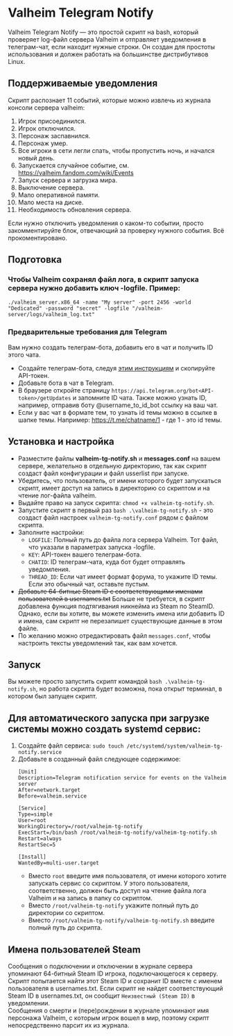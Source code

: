 # Valheim Telegram Notify

Valheim Telegram Notify — это простой скрипт на bash, который проверяет log-файл сервера Valheim и отправляет уведомления в телеграм-чат, если находит нужные строки. Он создан для простоты использования и должен работать на большинстве дистрибутивов Linux.

## Поддерживаемые уведомления
Скрипт распознает 11 событий, которые можно извлечь из журнала консоли сервера valheim:
1. Игрок присоединился.
2. Игрок отключился.
3. Персонаж заспавнился.
4. Персонаж умер.
5. Все игроки в сети легли спать, чтобы пропустить ночь, и начался новый день.
6. Запускается случайное событие, см. https://valheim.fandom.com/wiki/Events
7. Запуск сервера и загрузка мира.
8. Выключение сервера.
9. Мало оперативной памяти.
10. Мало места на диске.
11. Необходимость обновления сервера.

Если нужно отключить уведомления о каком-то событии, просто закомментируйте блок, отвечающий за проверку нужного события. Всё прокоментировано.  

## Подготовка
### Чтобы Valheim сохранял файл лога, в скрипт запуска сервера нужно добавить ключ -logfile. Пример:  
`./valheim_server.x86_64 -name "My server" -port 2456 -world "Dedicated" -password "secret" -logfile "/valheim-server/logs/valheim_log.txt"`  

### Предварительные требования для Telegram
Вам нужно создать телеграм-бота, добавить его в чат и получить ID этого чата.  
- Создайте телеграм-бота, следуя [этим инструкциям](https://core.telegram.org/bots#6-botfather) и скопируйте API-токен.  
- Добавьте бота в чат в Telegram.  
- В браузере откройте страницу ``https://api.telegram.org/bot<API-token>/getUpdates`` и запомните ID чата. Также можно узнать ID, например, отправив боту @username_to_id_bot ссылку на ваш чат.  
- Если у вас чат в формате тем, то узнать id темы можно в ссылке в шапке темы. Например: https://t.me/chatname/1   - где 1 - это id темы.  

## Установка и настройка
- Разместите файлы **valheim-tg-notify.sh** и **messages.conf** на вашем сервере, желательно в отдельную директорию, так как скрипт создаст файл конфигурации и файл usserlist при запуске.  
- Убедитесь, что пользователь, от имени которого будет запускаться скрипт, имеет доступ на запись в директорию со скриптом и на чтение лог-файла valheim.  
- Выдайте право на запуск скрипта: `chmod +x valheim-tg-notify.sh`.  
- Запустите скрипт в первый раз `bash .\valheim-tg-notify.sh` - это создаст файл настроек `valheim-tg-notify.conf` рядом с файлом скрипта.  
- Заполните настройки:  
  - `LOGFILE`: Полный путь до файла лога сервера Valheim. Тот файл, что указали в параметрах запуска -logfile.  
  - `KEY`: API-токен вашего телеграм-бота.  
  - `CHATID`: ID телеграм-чата, куда бот будет отправлять уведомления.  
  - `THREAD_ID`: Если чат имеет формат форума, то укажите ID темы. Если это обычный чат, оставьте пустым.  
- ~~Добавьте 64-битные Steam ID с соответствующими именами пользователей в usernames.txt~~ Больше не требуется, в скрипт добавлена функция подтягивания никнейма из Steam по SteamID. Однако, если вы хотите, вы можете изменить имена или добавить ID и имена, сам скрипт не перезапишет существующие данные в этом файле.
- По желанию можно отредактировать файл `messages.conf`, чтобы настроить тексты уведомлений так, как вам хочется.

## Запуск
Вы можете просто запустить скрипт командой ``bash .\valheim-tg-notify.sh``, но работа скрипта будет возможна, пока открыт терминал, в котором был запущен скрипт.  

## Для автоматического запуска при загрузке системы можно создать systemd сервис:
   1. Создайте файл сервиса: `sudo touch /etc/systemd/system/valheim-tg-notify.service`  
   2. Добавьте в созданный файл следующее содержимое:
      ```
      [Unit]
      Description=Telegram notification service for events on the Valheim server
      After=network.target
      Before=valheim.service
      
      [Service]
      Type=simple
      User=root
      WorkingDirectory=/root/valheim-tg-notify
      ExecStart=/bin/bash /root/valheim-tg-notify/valheim-tg-notify.sh
      Restart=always
      RestartSec=5
      
      [Install]
      WantedBy=multi-user.target
      ```
      - Вместо `root` введите имя пользователя, от имени которого хотите запускать сервис со скриптом. У этого пользователя, соответственно, должен быть доступ на чтение файла лога Valheim и на запись в папку со скриптом.
      - Вместо `/root/valheim-tg-notify` укажите полный путь до директории со скриптом.
      - Вместо `/root/valheim-tg-notify/valheim-tg-notify.sh` введите полный путь до скрипта.  

## Имена пользователей Steam
Сообщения о подключении и отключении в журнале сервера упоминают 64-битный Steam ID игрока, подключающегося к серверу. Скрипт попытается найти этот Steam ID и сохранит ID вместе с именем пользователя в usernames.txt. Если скрипт не найдет соответствующий Steam ID в usernames.txt, он сообщит ``Неизвестный (Steam ID)`` в уведомлении.  
Сообщения о смерти и (пере)рождении в журнале упоминают имя персонажа Valheim, с которым игрок вошел в мир, поэтому скрипт непосредственно парсит их из журнала.



